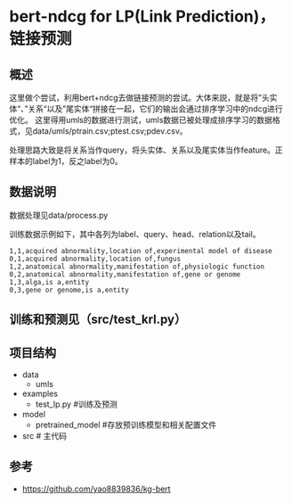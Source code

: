 # bert-ndcg for LP(Link Prediction)，链接预测

## 概述
这里做个尝试，利用bert+ndcg去做链接预测的尝试。大体来説，就是将”头实体“、”关系“以及”尾实体“拼接在一起，它们的输出会通过排序学习中的ndcg进行优化。
这里得用umls的数据进行测试，umls数据已被处理成排序学习的数据格式，见data/umls/ptrain.csv;ptest.csv;pdev.csv。

处理思路大致是将关系当作query，将头实体、关系以及尾实体当作feature。正样本的label为1，反之label为0。

 ## 数据说明

数据处理见data/process.py

训练数据示例如下，其中各列为label、query、head、relation以及tail。

```
1,1,acquired abnormality,location of,experimental model of disease
0,1,acquired abnormality,location of,fungus
1,2,anatomical abnormality,manifestation of,physiologic function
0,2,anatomical abnormality,manifestation of,gene or genome
1,3,alga,is a,entity
0,3,gene or genome,is a,entity
```

## 训练和预测见（src/test_krl.py）

## 项目结构
- data
    - umls
- examples
    - test_lp.py #训练及预测
- model
    - pretrained_model #存放预训练模型和相关配置文件
- src # 主代码


## 参考
- https://github.com/yao8839836/kg-bert
